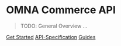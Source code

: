 # OMNA Commerce API

> TODO: General Overview ...

[Get Started](overview)
[API-Specification](http://doc-api.omna.io/api-spec)
[Guides](guides)